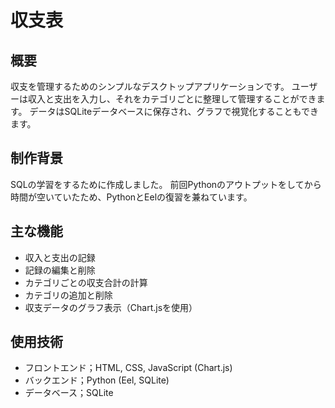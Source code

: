 # 収支表

## 概要
収支を管理するためのシンプルなデスクトップアプリケーションです。
ユーザーは収入と支出を入力し、それをカテゴリごとに整理して管理することができます。
データはSQLiteデータベースに保存され、グラフで視覚化することもできます。

## 制作背景
SQLの学習をするために作成しました。
前回Pythonのアウトプットをしてから時間が空いていたため、PythonとEelの復習を兼ねています。

## 主な機能
- 収入と支出の記録
- 記録の編集と削除
- カテゴリごとの収支合計の計算
- カテゴリの追加と削除
- 収支データのグラフ表示（Chart.jsを使用）

## 使用技術
- フロントエンド；HTML, CSS, JavaScript (Chart.js)
- バックエンド；Python (Eel, SQLite)
- データベース；SQLite
